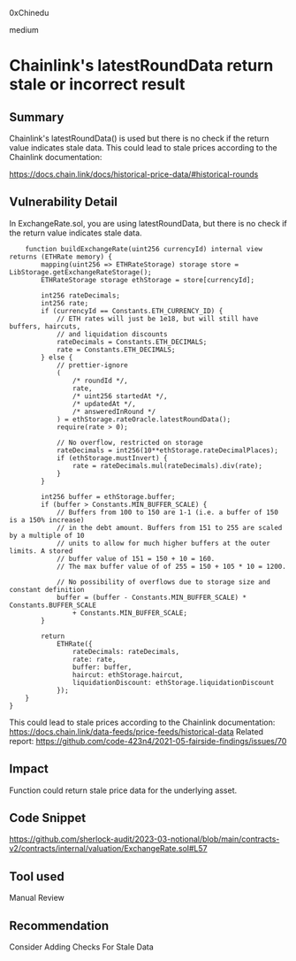 0xChinedu

medium

# Chainlink's latestRoundData return stale or incorrect result

## Summary
Chainlink's latestRoundData() is used but there is no check if the return value indicates stale data. This could lead to stale prices according to the Chainlink documentation:

https://docs.chain.link/docs/historical-price-data/#historical-rounds
## Vulnerability Detail
In ExchangeRate.sol, you are using latestRoundData, but there is no check if the return value indicates stale data.
```solidity
    function buildExchangeRate(uint256 currencyId) internal view returns (ETHRate memory) {
        mapping(uint256 => ETHRateStorage) storage store = LibStorage.getExchangeRateStorage();
        ETHRateStorage storage ethStorage = store[currencyId];

        int256 rateDecimals;
        int256 rate;
        if (currencyId == Constants.ETH_CURRENCY_ID) {
            // ETH rates will just be 1e18, but will still have buffers, haircuts,
            // and liquidation discounts
            rateDecimals = Constants.ETH_DECIMALS;
            rate = Constants.ETH_DECIMALS;
        } else {
            // prettier-ignore
            (
                /* roundId */,
                rate,
                /* uint256 startedAt */,
                /* updatedAt */,
                /* answeredInRound */
            ) = ethStorage.rateOracle.latestRoundData();
            require(rate > 0);

            // No overflow, restricted on storage
            rateDecimals = int256(10**ethStorage.rateDecimalPlaces);
            if (ethStorage.mustInvert) {
                rate = rateDecimals.mul(rateDecimals).div(rate);
            }
        }

        int256 buffer = ethStorage.buffer;
        if (buffer > Constants.MIN_BUFFER_SCALE) {
            // Buffers from 100 to 150 are 1-1 (i.e. a buffer of 150 is a 150% increase)
            // in the debt amount. Buffers from 151 to 255 are scaled by a multiple of 10
            // units to allow for much higher buffers at the outer limits. A stored
            // buffer value of 151 = 150 + 10 = 160.
            // The max buffer value of of 255 = 150 + 105 * 10 = 1200.

            // No possibility of overflows due to storage size and constant definition
            buffer = (buffer - Constants.MIN_BUFFER_SCALE) * Constants.BUFFER_SCALE 
                + Constants.MIN_BUFFER_SCALE;
        }

        return
            ETHRate({
                rateDecimals: rateDecimals,
                rate: rate,
                buffer: buffer,
                haircut: ethStorage.haircut,
                liquidationDiscount: ethStorage.liquidationDiscount
            });
    }
}
```
This could lead to stale prices according to the Chainlink documentation:
https://docs.chain.link/data-feeds/price-feeds/historical-data
Related report:
https://github.com/code-423n4/2021-05-fairside-findings/issues/70
## Impact
Function could return stale price data for the underlying asset.
## Code Snippet
https://github.com/sherlock-audit/2023-03-notional/blob/main/contracts-v2/contracts/internal/valuation/ExchangeRate.sol#L57
## Tool used

Manual Review

## Recommendation
Consider Adding Checks For Stale Data